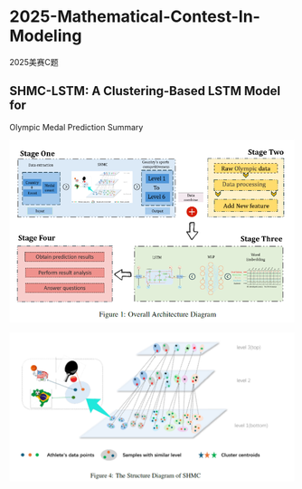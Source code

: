 # 2025-Mathematical-Contest-In-Modeling
2025美赛C题
## SHMC-LSTM: A Clustering-Based LSTM Model for
Olympic Medal Prediction
Summary

![LSTM Structure](pipeline.png)



![Clustering method](SHMC.png)



